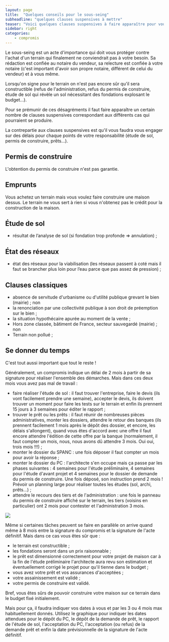 ```yaml
---
layout: page
title:  "Quelques conseils pour le sous-seing"
subheadline: "quelques clauses suspensives à mettre"
teaser: "Voici quelques clauses suspensives à faire apparaître pour vous protéger d'une mauvaise surprise"
sidebar: right
categories:
    - compromis
---
```


Le sous-seing est un acte d'importance qui doit vous protéger contre l'achat d'un terrain qui finalement ne conviendrait pas à votre besoin. Sa rédaction est confiée au notaire du vendeur, sa relecture est confiée à votre notaire (c'est important d'avoir son propre notaire, différent de celui du vendeur) et à vous même.

Lorsqu'on signe pour le terrain on n'est pas encore sûr qu'il sera constructible (refus de l'administration, refus du permis de construire, étude de sol qui révèle un sol nécessitant des fondations explosant le budget...). 

Pour se prémunir de ces désagréments il faut faire apparaître un certain nombre de clauses suspensives correspondant aux différents cas qui pourraient se produire. 

La contrepartie aux clauses suspensives est qu'il vous faudra vous engager sur des délais pour chaque points de votre responsabilité (étude de sol, permis de construire, prêts...).


## Permis de construire
L'obtention du permis de construire n'est pas garantie. 

## Emprunts
Vous achetez un terrain mais vous voulez faire construire une maison dessus. Le terrain ne vous sert à rien si vous n'obtenez pas le crédit pour la construction de la maison.

## Étude de sol
- résultat de l’analyse de sol (si fondation trop profonde => annulation) ;

## État des réseaux
- état des réseaux pour la viabilisation (les réseaux passent à coté mais il faut se brancher plus loin pour l’eau parce que pas assez de pression) ;

## Clauses classiques
- absence de servitude d'urbanisme ou d'utilité publique grevant le bien (mairie) ; non
- la renonciation par une collectivité publique à son droit de préemption sur le bien ;
- la situation hypothécaire apurée au moment de la vente ;
- Hors zone classée, bâtiment de France, secteur sauvegardé (mairie) ; non
- Terrain non pollué ;

## Se donner du temps
C'est tout aussi important que tout le reste !

Généralement, un compromis indique un délai de 2 mois à partir de sa signature pour réaliser l'ensemble des démarches. Mais dans ces deux mois vous avez pas mal de travail :

- faire réaliser l'étude de sol : il faut trouver l'entreprise, faire le devis (ils vont facilement prendre une semaine), accepter le devis, ils doivent trouver un moment pour faire les tests sur le terrain et enfin ils prennent 15 jours à 3 semaines pour éditer le rapport ;
- trouver le prêt ou les prêts : il faut réunir de nombreuses pièces administratives, monter les dossiers, attendre le retour des banques (ils prennent facilement 1 mois après le dépôt des dossier, et encore, les délais s'allongent), quand vous êtes d'accord avec une offre il faut encore attendre l'édition de cette offre par la banque (normalement, il faut compter un mois, nous, nous avons dû attendre 3 mois. Oui oui, trois mois !!!) ;
- monter le dossier du SPANC : une fois déposer il faut compter un mois pour avoir la réponse ;
- monter le dossier du PC : l'architecte s'en occupe mais ça passe par les phases suivantes : 4 semaines pour l'étude préliminaire, 4 semaines pour l'étude d'avant projet et 4 semaines pour le dossier de demande du permis de construire. Une fois déposé, son instruction prend 2 mois !
Prévoir un planning large pour réaliser toutes les études (sol, archi, prêts...) ;
- attendre le recours des tiers et de l'administration : une fois le panneau du permis de construire affiché sur le terrain, les tiers (voisins en particulier) ont 2 mois pour contester et l'administration 3 mois.

<div class="row">
    <div class="large-12 text-center column">
        <img src="{{ site.urlimg }}/delais-clauses.png"/>
    </div>
</div>

Même si certaines tâches peuvent se faire en parallèle on arrive quand même à 8 mois entre la signature du compromis et la signature de l'acte définitif. Mais dans ce cas vous êtes sûr que :

- le terrain est constructible ;
- les fondations seront dans un prix raisonnable ;
- le prêt est dimensionné correctement pour votre projet de maison car à la fin de l'étude préliminaire l'architecte aura revu son estimation et éventuellement corrigé le projet pour qu'il tienne dans le budget ;
- vous avez votre prêt et vos assurances d'acceptées ;
- votre assainissement est validé ;
- votre permis de construire est validé.

Bref, vous êtes sûrs de pouvoir construire votre maison sur ce terrain dans le budget fixé initialement.

Mais pour ça, il faudra indiquer vos dates à vous et par les 3 ou 4 mois max habituellement donnés. Utilisez le graphique pour indiquer les dates attendues pour le dépôt du PC, le dépôt de la demande de prêt, le rapport de l'étude de sol, l'acceptation du PC, l'acceptation (ou refus) de la demande prêt et enfin la date prévisionnelle de la signature de l'acte définitif.

